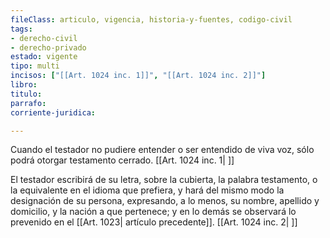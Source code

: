 ```yaml
---
fileClass: articulo, vigencia, historia-y-fuentes, codigo-civil
tags:
- derecho-civil
- derecho-privado
estado: vigente
tipo: multi
incisos: ["[[Art. 1024 inc. 1]]", "[[Art. 1024 inc. 2]]"]
libro:
titulo:
parrafo:
corriente-juridica:

---
```

Cuando el testador no pudiere entender o ser entendido de viva voz, sólo podrá otorgar testamento cerrado. [[Art. 1024 inc. 1| ]]

El testador escribirá de su letra, sobre la cubierta, la palabra testamento, o la equivalente en el idioma que prefiera, y hará del mismo modo la designación de su persona, expresando, a lo menos, su nombre, apellido y domicilio, y la nación a que pertenece; y en lo demás se observará lo prevenido en el [[Art. 1023| artículo precedente]]. [[Art. 1024 inc. 2| ]]